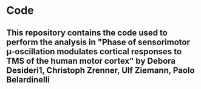 # Code

## This repository contains the code used to perform the analysis in "Phase of sensorimotor µ-oscillation modulates cortical responses to TMS of the human motor cortex" by Debora Desideri1, Christoph Zrenner, Ulf Ziemann, Paolo Belardinelli
